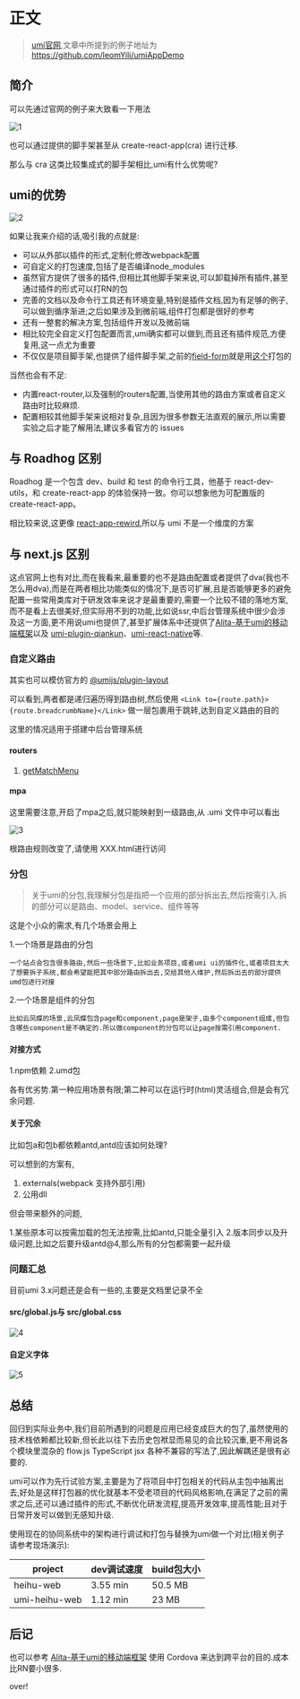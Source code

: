 # 正文

> [umi官网](https://umijs.org/zh-CN),文章中所提到的例子地址为<https://github.com/leomYili/umiAppDemo>

## 简介

可以先通过官网的例子来大致看一下用法

![1](./img/1.png)

也可以通过提供的脚手架甚至从 create-react-app(cra) 进行迁移.

那么与 cra 这类比较集成式的脚手架相比,umi有什么优势呢?

## umi的优势

![2](./img/2.png)

如果让我来介绍的话,吸引我的点就是:

* 可以从外部以插件的形式,定制化修改webpack配置
* 可自定义的打包速度,包括了是否编译node_modules
* 虽然官方提供了很多的插件,但相比其他脚手架来说,可以卸载掉所有插件,甚至通过插件的形式可以打RN的包
* 完善的文档以及命令行工具还有环境变量,特别是插件文档,因为有足够的例子,可以做到循序渐进;之后如果涉及到微前端,组件打包都是很好的参考
* 还有一整套的解决方案,包括组件开发以及微前端
* 相比较完全自定义打包配置而言,umi确实都可以做到,而且还有插件规范,方便复用,这一点尤为重要
* 不仅仅是项目脚手架,也提供了组件脚手架,之前的[field-form](https://github.com/leomYili/blake-field-form)就是用[这个](https://github.com/umijs/father)打包的

当然也会有不足:

* 内置react-router,以及强制的routers配置,当使用其他的路由方案或者自定义路由时比较麻烦.
* 配置相较其他脚手架来说相对复杂,且因为很多参数无法直观的展示,所以需要实验之后才能了解用法,建议多看官方的 issues

## 与 Roadhog 区别

Roadhog 是一个包含 dev、build 和 test 的命令行工具，他基于 react-dev-utils，和 create-react-app 的体验保持一致。你可以想象他为可配置版的 create-react-app。

相比较来说,这更像 [react-app-rewird](https://github.com/timarney/react-app-rewired/blob/master/README_zh.md),所以与 umi 不是一个维度的方案

## 与 next.js 区别

这点官网上也有对比,而在我看来,最重要的也不是路由配置或者提供了dva(我也不怎么用dva),而是在两者相比功能类似的情况下,是否可扩展,且是否能够更多的避免配置一些常用类库对于研发效率来说才是最重要的,需要一个比较不错的落地方案,而不是看上去很美好,但实际用不到的功能,比如说ssr,中后台管理系统中很少会涉及这一方面,更不用说umi也提供了,甚至扩展体系中还提供了[Alita-基于umi的移动端框架](https://alitajs.com/intro)以及 [umi-plugin-qiankun](https://github.com/umijs/plugins/tree/master/packages/plugin-qiankun)、[umi-react-native](https://github.com/xuyuanxiang/umi-react-native)等.

### 自定义路由

其实也可以模仿官方的 [@umijs/plugin-layout](https://github.com/umijs/plugins/tree/master/packages/plugin-layout)

可以看到,两者都是递归遍历得到路由树,然后使用 `<Link to={route.path}>{route.breadcrumbName}</Link>` 做一层包裹用于跳转,达到自定义路由的目的

这里的情况适用于搭建中后台管理系统

#### routers

1. [getMatchMenu](https://github.com/leomYili/umiAppDemo)

#### mpa

这里需要注意,开启了mpa之后,就只能映射到一级路由,从 .umi 文件中可以看出

![3](./img/3.png)

根路由规则改变了,请使用 XXX.html进行访问

### 分包

> 关于umi的分包,我理解分包是指把一个应用的部分拆出去,然后按需引入.拆的部分可以是路由、model、service、组件等等

这是个小众的需求,有几个场景会用上

1.一个场景是路由的分包

    一个站点会包含很多路由,然后一些场景下,比如业务项目,或者umi ui的插件化,或者项目太大了想要拆子系统,都会希望能把其中部分路由拆出去,交给其他人维护,然后拆出去的部分提供umd包进行对接

2.一个场景是组件的分包

    比如云凤蝶的场景,云凤蝶包含page和component,page是架子,由多个component组成,但包含哪些component是不确定的.所以做component的分包可以让page按需引用component.

#### 对接方式

1.npm依赖
2.umd包

各有优劣势.第一种应用场景有限;第二种可以在运行时(html)灵活组合,但是会有冗余问题.

#### 关于冗余

比如包a和包b都依赖antd,antd应该如何处理?

可以想到的方案有,

1. externals(webpack 支持外部引用)
2. 公用dll

但会带来额外的问题,

1.某些原本可以按需加载的包无法按需,比如antd,只能全量引入
2.版本同步以及升级问题,比如之后要升级antd@4,那么所有的分包都需要一起升级

### 问题汇总

目前umi 3.x问题还是会有一些的,主要是文档里记录不全

#### src/global.js与 src/global.css

![4](./img/4.png)

#### 自定义字体

![5](./img/5.png)

## 总结

回归到实际业务中,我们目前所遇到的问题是应用已经变成巨大的包了,虽然使用的技术栈依赖都比较新,但长此以往下去历史包袱显而易见的会比较沉重,更不用说各个模块里混杂的 flow.js TypeScript jsx 各种不兼容的写法了,因此解耦还是很有必要的.

umi可以作为先行试验方案,主要是为了将项目中打包相关的代码从主包中抽离出去,好处是这样打包器的优化就基本不受老项目的代码风格影响,在满足了之前的需求之后,还可以通过插件的形式,不断优化研发流程,提高开发效率,提高性能;且对于日常开发可以做到无感知升级.

使用现在的协同系统中的架构进行调试和打包与替换为umi做一个对比(相关例子请参考现场演示):

project | dev调试速度 | build包大小
---------|----------|---------
 heihu-web | 3.55 min | 50.5 MB
 umi-heihu-web | 1.12 min  | 23 MB

## 后记

也可以参考 [Alita-基于umi的移动端框架](https://alitajs.com/intro) 使用 Cordova 来达到跨平台的目的.成本比RN要小很多.

over!
